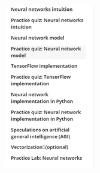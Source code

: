 ![91bddff3638109fc19dbb23028e7d4e1.png](../../../../_resources/91bddff3638109fc19dbb23028e7d4e1.png)